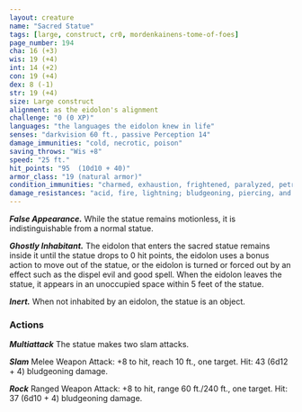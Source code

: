 ```yaml
---
layout: creature
name: "Sacred Statue"
tags: [large, construct, cr0, mordenkainens-tome-of-foes]
page_number: 194
cha: 16 (+3)
wis: 19 (+4)
int: 14 (+2)
con: 19 (+4)
dex: 8 (-1)
str: 19 (+4)
size: Large construct
alignment: as the eidolon's alignment
challenge: "0 (0 XP)"
languages: "the languages the eidolon knew in life"
senses: "darkvision 60 ft., passive Perception 14"
damage_immunities: "cold, necrotic, poison"
saving_throws: "Wis +8"
speed: "25 ft."
hit_points: "95  (10d10 + 40)"
armor_class: "19 (natural armor)"
condition_immunities: "charmed, exhaustion, frightened, paralyzed, petrified, poisoned"
damage_resistances: "acid, fire, lightning; bludgeoning, piercing, and slashing from nonmagical attacks"
---
```


***False Appearance.*** While the statue remains motionless, it is indistinguishable from a normal statue.

***Ghostly Inhabitant.*** The eidolon that enters the sacred statue remains inside it until the statue drops to 0 hit points, the eidolon uses a bonus action to move out of the statue, or the eidolon is turned or forced out by an effect such as the dispel evil and good spell. When the eidolon leaves the statue, it appears in an unoccupied space within 5 feet of the statue.

***Inert.*** When not inhabited by an eidolon, the statue is an object.

### Actions

***Multiattack*** The statue makes two slam attacks.

***Slam*** Melee Weapon Attack: +8 to hit, reach 10 ft., one target. Hit: 43 (6d12 + 4) bludgeoning damage.

***Rock*** Ranged Weapon Attack: +8 to hit, range 60 ft./240 ft., one target. Hit: 37 (6d10 + 4) bludgeoning damage.
